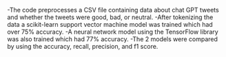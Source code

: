 -The code preprocesses a CSV file containing data about chat GPT tweets and whether the tweets were good, bad, or neutral.
-After tokenizing the data a scikit-learn support vector machine model was trained which had over 75% accuracy.
-A neural network model using the TensorFlow library was also trained which had 77% accuracy.
-The 2 models were compared by using the accuracy, recall, precision, and f1 score.  
